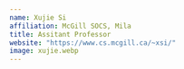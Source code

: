 ```yaml
---
name: Xujie Si
affiliation: McGill SOCS, Mila
title: Assitant Professor
website: "https://www.cs.mcgill.ca/~xsi/"
image: xujie.webp
---
```

